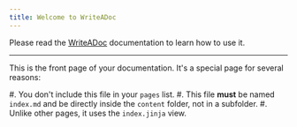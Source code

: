 ```yaml
---
title: Welcome to WriteADoc
---
```


Please read the [WriteADoc](https://writeadoc.scaletti.dev) documentation to learn how to use it.

---

This is the front page of your documentation. It's a special page for several reasons:

#. You don't include this file in your `pages` list.
#. This file **must** be named `index.md` and be directly inside the `content` folder, not in a subfolder.
#. Unlike other pages, it uses the `index.jinja` view.
